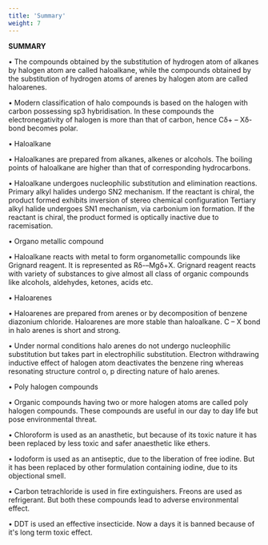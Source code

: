```yaml
---
title: 'Summary'
weight: 7
---
```


**SUMMARY**

• The compounds obtained by the substitution of hydrogen atom of alkanes by halogen atom are called haloalkane, while the compounds obtained by the substitution of hydrogen atoms of arenes by halogen atom are called haloarenes.

• Modern classification of halo compounds is based on the halogen with carbon possessing sp3 hybridisation. In these compounds the electronegativity of halogen is more than that of carbon, hence Cδ+ – Xδ- bond becomes polar.

• Haloalkane

• Haloalkanes are prepared from alkanes, alkenes or alcohols. The boiling points of haloalkane are higher than that of corresponding hydrocarbons.

• Haloalkane undergoes nucleophilic substitution and elimination reactions. Primary alkyl halides undergo SN2 mechanism. If the reactant is chiral, the product formed exhibits inversion of stereo chemical configuration Tertiary alkyl halide undergoes SN1 mechanism, via carbonium ion formation. If the reactant is chiral, the product formed is optically inactive due to racemisation.

• Organo metallic compound

• Haloalkane reacts with metal to form organometallic compounds like Grignard reagent. It is represented as Rδ-–Mgδ+X. Grignard reagent reacts with variety of substances to give almost all class of organic compounds like alcohols, aldehydes, ketones, acids etc.

• Haloarenes




  

• Haloarenes are prepared from arenes or by decomposition of benzene diazonium chloride. Haloarenes are more stable than haloalkane. C – X bond in halo arenes is short and strong.

• Under normal conditions halo arenes do not undergo nucleophilic substitution but takes part in electrophilic substitution. Electron withdrawing inductive effect of halogen atom deactivates the benzene ring whereas resonating structure control o, p directing nature of halo arenes.

• Poly halogen compounds

• Organic compounds having two or more halogen atoms are called poly halogen compounds. These compounds are useful in our day to day life but pose environmental threat.

• Chloroform is used as an anasthetic, but because of its toxic nature it has been replaced by less toxic and safer anaesthetic like ethers.

• Iodoform is used as an antiseptic, due to the liberation of free iodine. But it has been replaced by other formulation containing iodine, due to its objectional smell.

• Carbon tetrachloride is used in fire extinguishers. Freons are used as refrigerant. But both these compounds lead to adverse environmental effect.

• DDT is used an effective insecticide. Now a days it is banned because of it's long term toxic effect.  
 